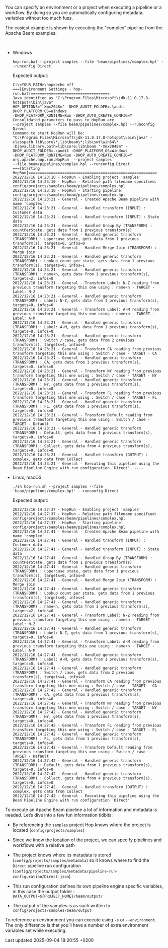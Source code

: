 <div id="header">

</div>

<div id="content">

<div class="paragraph">

You can specify an environment or a project when executing a pipeline or a workflow. By doing so you are automatically configuring metadata, variables without too much fuss.

</div>

<div class="paragraph">

The easiest example is shown by executing the "complex" pipeline from the Apache Beam examples:

</div>

<div class="paragraph">

   

</div>

<div class="exampleblock">

<div class="content">

<div class="dlist">

  - Windows
    
    <div class="openblock">
    
    <div class="content">
    
    <div class="listingblock">
    
    <div class="content">
    
    ``` highlight
    hop-run.bat --project samples --file 'beam/pipelines/complex.hpl' --runconfig Direct
    ```
    
    </div>
    
    </div>
    
    <div class="paragraph">
    
    Expected output:
    
    </div>
    
    <div class="listingblock">
    
    <div class="content">
    
    ``` highlight
    C:\<YOUR_PATH>\hop>echo off
    ===[Environment Settings - hop-run.bat]===================================
    Java identified as "C:\Program Files\Microsoft\jdk-11.0.17.8-hotspot\\bin\java"
    HOP_OPTIONS="-Xmx2048m" -DHOP_AUDIT_FOLDER=.\audit -DHOP_PLATFORM_OS=Windows
    -DHOP_PLATFORM_RUNTIME=Run -DHOP_AUTO_CREATE_CONFIG=Y
    Consolidated parameters to pass to HopRun are
    --project samples --file beam/pipelines/complex.hpl --runconfig Direct
    Command to start HopRun will be:
    "C:\Program Files\Microsoft\jdk-11.0.17.8-hotspot\\bin\java" -classpath lib\core\*;lib\beam\*;lib\swt\win64\*
    -Djava.library.path=lib\core;lib\beam "-Xmx2048m" -DHOP_AUDIT_FOLDER=.\audit -DHOP_PLATFORM_OS=Windows
    -DHOP_PLATFORM_RUNTIME=Run -DHOP_AUTO_CREATE_CONFIG=Y org.apache.hop.run.HopRun  --project samples
    --file beam/pipelines/complex.hpl --runconfig Direct
    ===[Starting HopRun]=========================================================
    2022/12/16 14:23:10 - HopRun - Enabling project 'samples'
    2022/12/16 14:23:10 - HopRun - Relative path filename specified: config/projects/samples/beam/pipelines/complex.hpl
    2022/12/16 14:23:10 - HopRun - Starting pipeline: config/projects/samples/beam/pipelines/complex.hpl
    2022/12/16 14:23:21 - General - Created Apache Beam pipeline with name 'complex'
    2022/12/16 14:23:21 - General - Handled transform (INPUT) : Customer data
    2022/12/16 14:23:21 - General - Handled transform (INPUT) : State data
    2022/12/16 14:23:21 - General - Handled Group By (TRANSFORM) : countPerState, gets data from 1 previous transform(s)
    2022/12/16 14:23:21 - General - Handled generic transform (TRANSFORM) : uppercase state, gets data from 1 previous transform(s), targets=0, infos=0
    2022/12/16 14:23:21 - General - Handled Merge Join (TRANSFORM) : Merge join
    2022/12/16 14:23:21 - General - Handled generic transform (TRANSFORM) : Lookup count per state, gets data from 1 previous transform(s), targets=0, infos=1
    2022/12/16 14:23:21 - General - Handled generic transform (TRANSFORM) : name<n, gets data from 1 previous transform(s), targets=2, infos=0
    2022/12/16 14:23:21 - General - Transform Label: N-Z reading from previous transform targeting this one using : name<n - TARGET - Label: N-Z
    2022/12/16 14:23:21 - General - Handled generic transform (TRANSFORM) : Label: N-Z, gets data from 1 previous transform(s), targets=0, infos=0
    2022/12/16 14:23:21 - General - Transform Label: A-M reading from previous transform targeting this one using : name<n - TARGET - Label: A-M
    2022/12/16 14:23:21 - General - Handled generic transform (TRANSFORM) : Label: A-M, gets data from 1 previous transform(s), targets=0, infos=0
    2022/12/16 14:23:21 - General - Handled generic transform (TRANSFORM) : Switch / case, gets data from 2 previous transform(s), targets=4, infos=0
    2022/12/16 14:23:21 - General - Transform CA reading from previous transform targeting this one using : Switch / case - TARGET - CA
    2022/12/16 14:23:21 - General - Handled generic transform (TRANSFORM) : CA, gets data from 1 previous transform(s), targets=0, infos=0
    2022/12/16 14:23:21 - General - Transform NY reading from previous transform targeting this one using : Switch / case - TARGET - NY
    2022/12/16 14:23:21 - General - Handled generic transform (TRANSFORM) : NY, gets data from 1 previous transform(s), targets=0, infos=0
    2022/12/16 14:23:21 - General - Transform FL reading from previous transform targeting this one using : Switch / case - TARGET - FL
    2022/12/16 14:23:21 - General - Handled generic transform (TRANSFORM) : FL, gets data from 1 previous transform(s), targets=0, infos=0
    2022/12/16 14:23:21 - General - Transform Default reading from previous transform targeting this one using : Switch / case - TARGET - Default
    2022/12/16 14:23:21 - General - Handled generic transform (TRANSFORM) : Default, gets data from 1 previous transform(s), targets=0, infos=0
    2022/12/16 14:23:21 - General - Handled generic transform (TRANSFORM) : Collect, gets data from 4 previous transform(s), targets=0, infos=0
    2022/12/16 14:23:21 - General - Handled transform (OUTPUT) : complex, gets data from Collect
    2022/12/16 14:23:21 - General - Executing this pipeline using the Beam Pipeline Engine with run configuration 'Direct'  ----
    ```
    
    </div>
    
    </div>
    
    </div>
    
    </div>

  - Linux, macOS
    
    <div class="openblock">
    
    <div class="content">
    
    <div class="listingblock">
    
    <div class="content">
    
    ``` highlight
    ./sh hop-run.sh --project samples --file 'beam/pipelines/complex.hpl' --runconfig Direct
    ```
    
    </div>
    
    </div>
    
    <div class="paragraph">
    
    Expected output:
    
    </div>
    
    <div class="listingblock">
    
    <div class="content">
    
    ``` highlight
    2022/12/16 14:27:37 - HopRun - Enabling project 'samples'
    2022/12/16 14:27:37 - HopRun - Relative path filename specified: config/projects/samples/beam/pipelines/complex.hpl
    2022/12/16 14:27:37 - HopRun - Starting pipeline: config/projects/samples/beam/pipelines/complex.hpl
    2022/12/16 14:27:41 - General - Created Apache Beam pipeline with name 'complex'
    2022/12/16 14:27:41 - General - Handled transform (INPUT) : Customer data
    2022/12/16 14:27:41 - General - Handled transform (INPUT) : State data
    2022/12/16 14:27:41 - General - Handled Group By (TRANSFORM) : countPerState, gets data from 1 previous transform(s)
    2022/12/16 14:27:41 - General - Handled generic transform (TRANSFORM) : uppercase state, gets data from 1 previous transform(s), targets=0, infos=0
    2022/12/16 14:27:41 - General - Handled Merge Join (TRANSFORM) : Merge join
    2022/12/16 14:27:41 - General - Handled generic transform (TRANSFORM) : Lookup count per state, gets data from 1 previous transform(s), targets=0, infos=1
    2022/12/16 14:27:41 - General - Handled generic transform (TRANSFORM) : name<n, gets data from 1 previous transform(s), targets=2, infos=0
    2022/12/16 14:27:41 - General - Transform Label: N-Z reading from previous transform targeting this one using : name<n - TARGET - Label: N-Z
    2022/12/16 14:27:41 - General - Handled generic transform (TRANSFORM) : Label: N-Z, gets data from 1 previous transform(s), targets=0, infos=0
    2022/12/16 14:27:41 - General - Transform Label: A-M reading from previous transform targeting this one using : name<n - TARGET - Label: A-M
    2022/12/16 14:27:41 - General - Handled generic transform (TRANSFORM) : Label: A-M, gets data from 1 previous transform(s), targets=0, infos=0
    2022/12/16 14:27:41 - General - Handled generic transform (TRANSFORM) : Switch / case, gets data from 2 previous transform(s), targets=4, infos=0
    2022/12/16 14:27:41 - General - Transform CA reading from previous transform targeting this one using : Switch / case - TARGET - CA
    2022/12/16 14:27:42 - General - Handled generic transform (TRANSFORM) : CA, gets data from 1 previous transform(s), targets=0, infos=0
    2022/12/16 14:27:42 - General - Transform NY reading from previous transform targeting this one using : Switch / case - TARGET - NY
    2022/12/16 14:27:42 - General - Handled generic transform (TRANSFORM) : NY, gets data from 1 previous transform(s), targets=0, infos=0
    2022/12/16 14:27:42 - General - Transform FL reading from previous transform targeting this one using : Switch / case - TARGET - FL
    2022/12/16 14:27:42 - General - Handled generic transform (TRANSFORM) : FL, gets data from 1 previous transform(s), targets=0, infos=0
    2022/12/16 14:27:42 - General - Transform Default reading from previous transform targeting this one using : Switch / case - TARGET - Default
    2022/12/16 14:27:42 - General - Handled generic transform (TRANSFORM) : Default, gets data from 1 previous transform(s), targets=0, infos=0
    2022/12/16 14:27:42 - General - Handled generic transform (TRANSFORM) : Collect, gets data from 4 previous transform(s), targets=0, infos=0
    2022/12/16 14:27:42 - General - Handled transform (OUTPUT) : complex, gets data from Collect
    2022/12/16 14:27:42 - General - Executing this pipeline using the Beam Pipeline Engine with run configuration 'Direct'
    ```
    
    </div>
    
    </div>
    
    </div>
    
    </div>

</div>

</div>

</div>

<div class="paragraph">

To execute an Apache Beam pipeline a lot of information and metadata is needed. Let’s dive into a few fun information tidbits:

</div>

<div class="ulist">

  - By referencing the `samples` project Hop knows where the project is located (`config/projects/samples`)

  - Since we know the location of the project, we can specify pipelines and workflows with a relative path

  - The project knows where its metadata is stored (`config/projects/samples/metadata`) so it knows where to find the `Direct` pipeline run configuration (`config/projects/samples/metadata/pipeline-run-configuration/Direct.json`)

  - This run configuration defines its own pipeline engine specific variables, in this case the output folder : `DATA_OUTPUT=${PROJECT_HOME}/beam/output/`

  - The output of the samples is as such written to `config/projects/samples/beam/output`

</div>

<div class="paragraph">

To reference an environment you can execute using `-e` or `--environment`. The only difference is that you’ll have a number of extra environment variables set while executing.

</div>

</div>

<div id="footer">

<div id="footer-text">

Last updated 2025-09-04 18:20:55 +0200

</div>

</div>
